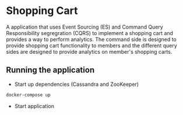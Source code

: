 # Shopping Cart #

A application that uses Event Sourcing (ES) and Command Query Responsibility segregration (CQRS) to implement a shopping cart and provides a way to perform analytics. 
The command side is designed to provide shopping cart functionality to members and the different query sides are designed to provide analytics on member's shopping carts.

## Running the application ##
- Start up dependencies (Cassandra and ZooKeeper)
```bash
docker-compose up
```
- Start application